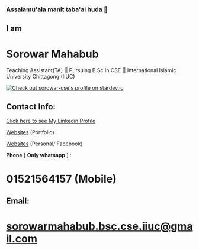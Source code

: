 ### Assalamu'ala manit taba'al huda 👋

<!--
**sorowarmahabub201032/sorowarmahabub201032** is a ✨ _special_ ✨ repository because its `README.md` (this file) appears on your GitHub profile.

Here are some ideas to get you started:

- 🔭 I’m currently working on ...
- 🌱 I’m currently learning ...
- 👯 I’m looking to collaborate on ...
- 🤔 I’m looking for help with ...
- 💬 Ask me about ...
- 📫 How to reach me: ...
- 😄 Pronouns: ...
- ⚡ Fun fact: ...
-->

## I am
# **Sorowar Mahabub**

Teaching Assistant(TA) || Pursuing B.Sc in CSE || International Islamic University Chittagong (IIUC)


<a href="https://stardev.io/developers/sorowar-cse"><img alt="Check out sorowar-cse's profile on stardev.io" src="https://stardev.io/developers/sorowar-cse/badge/languages/locality.svg" /></a>



## **Contact Info:**
[Click here to see My Linkedin Profile](linkedin.com/in/sorowar-mahabub-bsc-cse-iiuc)


[Websites](sites.google.com/view/sorowarmahabub/home) (Portfolio)


[Websites](facebook.com/sorowarmahabub.bsc.cse.iiuc) (Personal/ Facebook)

**Phone** [ **Only whatsapp** ] :

# 01521564157 (Mobile)


## Email:
# **sorowarmahabub.bsc.cse.iiuc@gmail.com**
